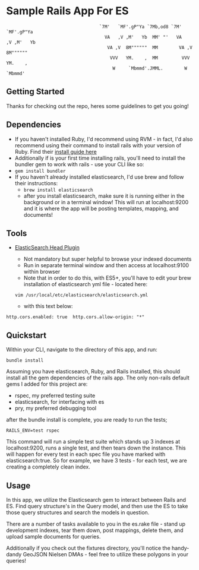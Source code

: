# Sample Rails App For ES                                           
                                                                                                       
                                                                            
                                       `7M'   `MF'.gP"Ya `7Mb,od8 `7M'   `MF'.gP"Ya     
                                         VA   ,V ,M'   Yb  MM' "'   VA   ,V ,M'   Yb    
                                          VA ,V  8M""""""  MM        VA ,V  8M""""""    
                                           VVV   YM.    ,  MM         VVV   YM.    ,    
                                            W     `Mbmmd'.JMML.        W     `Mbmmd'
                                  
                                                                                                                     

## Getting Started

Thanks for checking out the repo, heres some guidelines to get you going!  

##  Dependencies 
  - If you haven't installed Ruby, I'd recommend using RVM - in fact, I'd also recommend using their command to install rails with your version of Ruby.  Find their [install guide here](https://rvm.io/rvm/install)
  - Additionally if is your first time installing rails, you'll need to install the bundler gem to work with rails - use your CLI like so: 
  - `gem install bundler` 
  - If you haven't already installed elasticsearch, I'd use brew and follow their instructions: 
    - `brew install elasticsearch`
    - after you install elasticsearch, make sure it is running either in the background or in a terminal window! This will run at localhost:9200 and it is where the app will be posting templates, mapping, and documents! 
    
## Tools 
  - [ElasticSearch Head Plugin](https://github.com/mobz/elasticsearch-head)
    - Not mandatory but super helpful to browse your indexed documents
    - Run in separate terminal window and then access at localhost:9100 within browser
    - Note that in order to do this, with ES5+, you'll have to edit your brew installation of elasticsearch yml file - located here: 
    
    `vim /usr/local/etc/elasticsearch/elasticsearch.yml`
    
    - with this text below:
  
  `http.cors.enabled: true 
   http.cors.allow-origin: "*"`

## Quickstart

  Within your CLI, navigate to the directory of this app, and run: 
  
  `bundle install`
  
  Assuming you have elasticsearch, Ruby, and Rails installed, this should install all the gem dependencies of the rails app.  The only non-rails default gems I added for this project are:
  - rspec, my preferred testing suite
  - elasticsearch, for interfacing with es
  - pry, my preferred debugging tool
  
  after the bundle install is complete, you are ready to run the tests; 
  
  `RAILS_ENV=test rspec`
  
   This command will run a simple test suite which stands up 3 indexes at localhost:9200, runs a single test, and then tears down the instance.  This will happen for every test in each spec file you have marked with elasticsearch:true.  So for example, we have 3 tests - for each test, we are creating a completely clean index.  

## Usage

  In this app, we utilize the Elasticsearch gem to interact between Rails and ES.  Find query structure's in the Query model, and then use the ES to take those query structures and search the models in question.  
  
  There are a number of tasks available to you in the es.rake file - stand up development indexes, tear them down, post mappings, delete them, and upload sample documents for queries.  
  
  Additionally if you check out the fixtures directory, you'll notice the handy-dandy GeoJSON Nielsen DMAs - feel free to utilize these polygons in your queries!